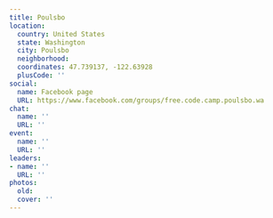 ```yaml
---
title: Poulsbo
location:
  country: United States
  state: Washington
  city: Poulsbo
  neighborhood: 
  coordinates: 47.739137, -122.63928
  plusCode: ''
social:
  name: Facebook page
  URL: https://www.facebook.com/groups/free.code.camp.poulsbo.wa
chat:
  name: ''
  URL: ''
event:
  name: ''
  URL: ''
leaders:
- name: ''
  URL: ''
photos:
  old: 
  cover: ''
---
```

